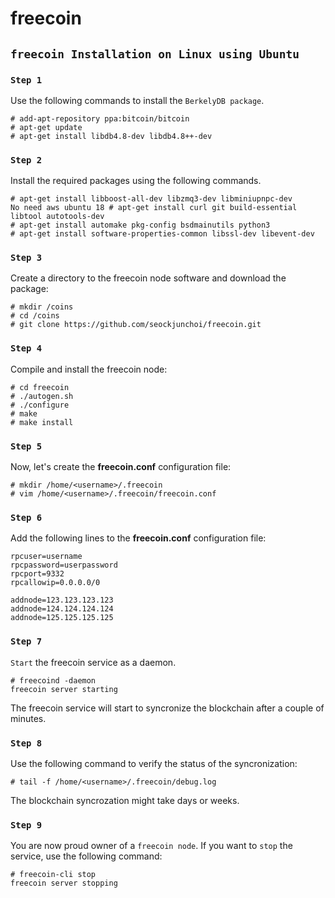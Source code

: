 # freecoin

## `freecoin Installation on Linux using Ubuntu`
### `Step 1`
Use the following commands to install the `BerkelyDB package`.
```
# add-apt-repository ppa:bitcoin/bitcoin
# apt-get update
# apt-get install libdb4.8-dev libdb4.8++-dev
```

### `Step 2`
Install the required packages using the following commands.
```
# apt-get install libboost-all-dev libzmq3-dev libminiupnpc-dev
No need aws ubuntu 18 # apt-get install curl git build-essential libtool autotools-dev
# apt-get install automake pkg-config bsdmainutils python3
# apt-get install software-properties-common libssl-dev libevent-dev
```

### `Step 3`
Create a directory to the freecoin node software and download the package:
```
# mkdir /coins
# cd /coins
# git clone https://github.com/seockjunchoi/freecoin.git
```

### `Step 4`
Compile and install the freecoin node:
```
# cd freecoin
# ./autogen.sh
# ./configure
# make
# make install
```

### `Step 5`
Now, let's create the **freecoin.conf** configuration file:
```
# mkdir /home/<username>/.freecoin
# vim /home/<username>/.freecoin/freecoin.conf
```

### `Step 6`
Add the following lines to the **freecoin.conf** configuration file:
```
rpcuser=username
rpcpassword=userpassword
rpcport=9332
rpcallowip=0.0.0.0/0

addnode=123.123.123.123
addnode=124.124.124.124
addnode=125.125.125.125
```

### `Step 7`
`Start` the freecoin service as a daemon.
```
# freecoind -daemon
freecoin server starting
```
The freecoin service will start to syncronize the blockchain after a couple of minutes.

### `Step 8`
Use the following command to verify the status of the syncronization:
```
# tail -f /home/<username>/.freecoin/debug.log
```
The blockchain syncrozation might take days or weeks.

### `Step 9`
You are now proud owner of a `freecoin node`. If you want to `stop` the service, use the following command:
```
# freecoin-cli stop
freecoin server stopping
```
